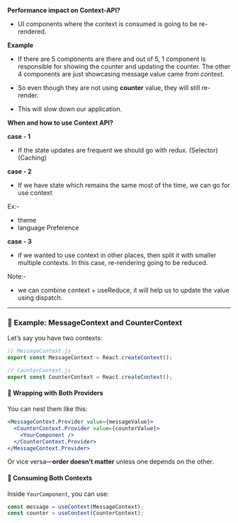 **Performance impact on Context-API?**

- UI components where the context is consumed is going to be re-rendered.

**Example**
- If there are 5 components are there and out of 5, 1 component is responsible for showing the counter and updating the counter. The other 4 components are just showcasing message value came from context.
- So even though they are not using **counter** value, they will still re-render.

- This will slow down our application.


**When and how to use Context API?**

**case - 1**

- If the state updates are frequent we should go with redux. (Selector) (Caching)

**case - 2**
- If we have state which remains the same most of the time, we can go for use context

Ex:-
- theme
- language Preference

**case - 3**

- if we wanted to use context in other places, then split it with smaller multiple contexts. In this case, re-rendering going to be reduced.

Note:-

- we can combine context + useReduce, it will help us to update the value using dispatch.

---

### 🔧 Example: MessageContext and CounterContext

Let’s say you have two contexts:

```jsx
// MessageContext.js
export const MessageContext = React.createContext();

// CounterContext.js
export const CounterContext = React.createContext();
```

#### 🧩 Wrapping with Both Providers

You can nest them like this:

```jsx
<MessageContext.Provider value={messageValue}>
  <CounterContext.Provider value={counterValue}>
    <YourComponent />
  </CounterContext.Provider>
</MessageContext.Provider>
```

Or vice versa—**order doesn’t matter** unless one depends on the other.

#### 🧠 Consuming Both Contexts

Inside `YourComponent`, you can use:

```jsx
const message = useContext(MessageContext);
const counter = useContext(CounterContext);
```

